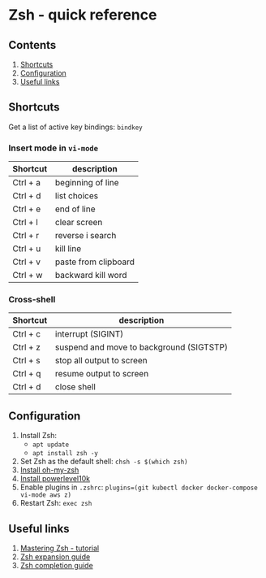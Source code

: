 # Zsh - quick reference

## Contents

1. [Shortcuts](#shortcuts)
1. [Configuration](#configuration)
1. [Useful links](#useful-links)

## Shortcuts

Get a list of active key bindings: `bindkey`

### Insert mode in `vi-mode`
| Shortcut | description |
| ---------| ----------- |
|Ctrl + a|beginning of line|
|Ctrl + d|list choices|
|Ctrl + e|end of line|
|Ctrl + l|clear screen|
|Ctrl + r|reverse i search|
|Ctrl + u|kill line|
|Ctrl + v|paste from clipboard|
|Ctrl + w|backward kill word|

### Cross-shell
| Shortcut | description |
| ---------| ----------- |
|Ctrl + c|interrupt (SIGINT)|
|Ctrl + z|suspend and move to background (SIGTSTP)|
|Ctrl + s|stop all output to screen|
|Ctrl + q|resume output to screen|
|Ctrl + d|close shell|

## Configuration
1. Install Zsh:
    * `apt update`
    * `apt install zsh -y`
1. Set Zsh as the default shell: `chsh -s $(which zsh)`
1. [Install oh-my-zsh](https://github.com/ohmyzsh/ohmyzsh#basic-installation)
1. [Install powerlevel10k](https://github.com/romkatv/powerlevel10k#oh-my-zsh)
1. Enable plugins in `.zshrc`: `plugins=(git kubectl docker docker-compose vi-mode aws z)`
1. Restart Zsh: `exec zsh`

## Useful links
1. [Mastering Zsh - tutorial](https://github.com/rothgar/mastering-zsh)
1. [Zsh expansion guide](https://thevaluable.dev/zsh-expansion-guide-example/)
1. [Zsh completion guide](https://thevaluable.dev/zsh-completion-guide-examples/)
